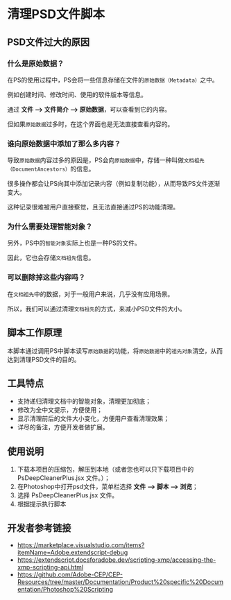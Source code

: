 # 清理PSD文件脚本

## PSD文件过大的原因

### 什么是原始数据？
在PS的使用过程中，PS会将一些信息存储在文件的`原始数据（Metadata）`之中。

例如创建时间、修改时间、使用的软件版本等信息。

通过 **文件 --> 文件简介 --> 原始数据**，可以查看到它的内容。

但如果`原始数据`过多时，在这个界面也是无法直接查看内容的。

### 谁向原始数据中添加了那么多内容？

导致`原始数据`内容过多的原因是，PS会向`原始数据`中，存储一种叫做`文档祖先（DocumentAncestors）`的信息。

很多操作都会让PS向其中添加记录内容（例如复制功能），从而导致PS文件逐渐变大。

这种记录很难被用户直接察觉，且无法直接通过PS的功能清理。

### 为什么需要处理智能对象？

另外，PS中的`智能对象`实际上也是一种PS的文件。

因此，它也会存储`文档祖先`信息。

### 可以删除掉这些内容吗？

在`文档祖先`中的数据，对于一般用户来说，几乎没有应用场景。

所以，我们可以通过清理`文档祖先`的方式，来减小PSD文件的大小。

## 脚本工作原理

本脚本通过调用PS中脚本读写`原始数据`的功能，将`原始数据`中的`祖先对象`清空，从而达到清理PSD文件的目的。

## 工具特点

- 支持递归清理文档中的智能对象，清理更加彻底；
- 修改为全中文提示，方便使用；
- 显示清理前后的文件大小变化，方便用户查看清理效果；
- 详尽的备注，方便开发者做扩展。

## 使用说明

1. 下载本项目的压缩包，解压到本地（或者您也可以只下载项目中的 PsDeepCleanerPlus.jsx 文件。）；
2. 在Photoshop中打开psd文件，菜单栏选择 **文件 --> 脚本 --> 浏览**；
3. 选择 PsDeepCleanerPlus.jsx 文件。
4. 根据提示执行脚本

## 开发者参考链接

- https://marketplace.visualstudio.com/items?itemName=Adobe.extendscript-debug
- https://extendscript.docsforadobe.dev/scripting-xmp/accessing-the-xmp-scripting-api.html
- https://github.com/Adobe-CEP/CEP-Resources/tree/master/Documentation/Product%20specific%20Documentation/Photoshop%20Scripting
